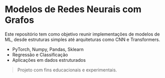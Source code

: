 # Modelos de Redes Neurais com Grafos

Este repositório tem como objetivo reunir implementações de modelos de ML, desde estruturas simples até arquiteturas como CNN e Transformers.

- PyTorch, Numpy, Pandas, Sklearn
- Regressão e Classificação 
- Aplicações em dados estruturados

> Projeto com fins educacionais e experimentais.

